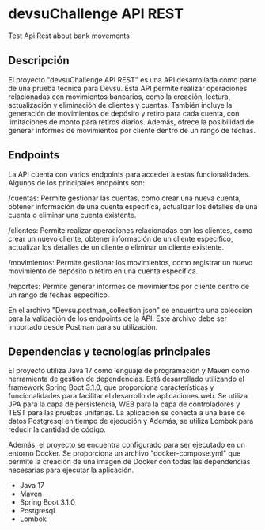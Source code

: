 # devsuChallenge API REST

Test Api Rest about bank movements

## Descripción

El proyecto "devsuChallenge API REST" es una API desarrollada como parte de una prueba técnica para
Devsu. Esta API permite realizar operaciones relacionadas con movimientos bancarios, como la
creación, lectura, actualización y eliminación de clientes y cuentas. También incluye la generación
de movimientos de depósito y retiro para cada cuenta, con limitaciones de monto para retiros
diarios. Además, ofrece la posibilidad de generar informes de movimientos por cliente dentro de un
rango de fechas.

## Endpoints

La API cuenta con varios endpoints para acceder a estas funcionalidades. Algunos de los principales
endpoints son:

/cuentas: Permite gestionar las cuentas, como crear una nueva cuenta, obtener información de una
cuenta específica, actualizar los detalles de una cuenta o eliminar una cuenta existente.

/clientes: Permite realizar operaciones relacionadas con los clientes, como crear un nuevo cliente,
obtener información de un cliente específico, actualizar los detalles de un cliente o eliminar un
cliente existente.

/movimientos: Permite gestionar los movimientos, como registrar un nuevo movimiento de depósito o
retiro en una cuenta específica.

/reportes: Permite generar informes de movimientos por cliente dentro de un rango de fechas
específico.

En el archivo "Devsu.postman_collection.json" se encuentra una coleccion para la validación de los
endpoints de la API. Este archivo debe ser importado desde Postman para su utilización.

## Dependencias y tecnologías principales

El proyecto utiliza Java 17 como lenguaje de programación y Maven como herramienta de gestión de
dependencias. Está desarrollado utilizando el framework Spring Boot 3.1.0, que proporciona
características y funcionalidades para facilitar el desarrollo de aplicaciones web. Se utiliza JPA
para la capa de persistencia, WEB para la capa de controladores y TEST para las pruebas unitarias.
La aplicación se conecta a una base de datos Postgresql en tiempo de ejecución y Además, se utiliza
Lombok para reducir la cantidad de código.

Además, el proyecto se encuentra configurado para ser ejecutado en un entorno Docker. Se proporciona
un archivo "docker-compose.yml" que permite la creación de una imagen de Docker con todas las dependencias
necesarias para ejecutar la aplicación.

* Java 17
* Maven
* Spring Boot 3.1.0
* Postgresql
* Lombok